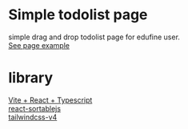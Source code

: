 # Simple todolist page

simple drag and drop todolist page for edufine user.<br/>
[See page example](https://mockmock0.github.io/proj/todo.html)

# library
[Vite + React + Typescript](https://ko.vite.dev)<br/>
[react-sortablejs](https://github.com/SortableJS/react-sortablejs)<br/>
[tailwindcss-v4](https://tailwindcss.com)

